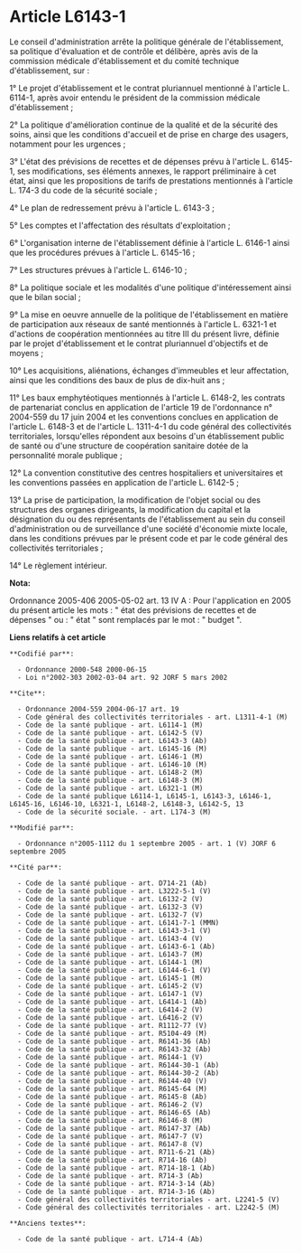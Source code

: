 # Article L6143-1

Le conseil d'administration arrête la politique générale de l'établissement, sa politique d'évaluation et de contrôle et
délibère, après avis de la commission médicale d'établissement et du comité technique d'établissement, sur :

1° Le projet d'établissement et le contrat pluriannuel mentionné à l'article L. 6114-1, après avoir entendu le président de
la commission médicale d'établissement ;

2° La politique d'amélioration continue de la qualité et de la sécurité des soins, ainsi que les conditions d'accueil et de
prise en charge des usagers, notamment pour les urgences ;

3° L'état des prévisions de recettes et de dépenses prévu à l'article L. 6145-1, ses modifications, ses éléments annexes, le
rapport préliminaire à cet état, ainsi que les propositions de tarifs de prestations mentionnés à l'article L. 174-3 du code
de la sécurité sociale ;

4° Le plan de redressement prévu à l'article L. 6143-3 ;

5° Les comptes et l'affectation des résultats d'exploitation ;

6° L'organisation interne de l'établissement définie à l'article L. 6146-1 ainsi que les procédures prévues à l'article L.
6145-16 ;

7° Les structures prévues à l'article L. 6146-10 ;

8° La politique sociale et les modalités d'une politique d'intéressement ainsi que le bilan social ;

9° La mise en oeuvre annuelle de la politique de l'établissement en matière de participation aux réseaux de santé mentionnés
à l'article L. 6321-1 et d'actions de coopération mentionnées au titre III du présent livre, définie par le projet
d'établissement et le contrat pluriannuel d'objectifs et de moyens ;

10° Les acquisitions, aliénations, échanges d'immeubles et leur affectation, ainsi que les conditions des baux de plus de
dix-huit ans ;

11° Les baux emphytéotiques mentionnés à l'article L. 6148-2, les contrats de partenariat conclus en application de l'article
19 de l'ordonnance n° 2004-559 du 17 juin 2004 et les conventions conclues en application de l'article L. 6148-3 et de
l'article L. 1311-4-1 du code général des collectivités territoriales, lorsqu'elles répondent aux besoins d'un établissement
public de santé ou d'une structure de coopération sanitaire dotée de la personnalité morale publique ;

12° La convention constitutive des centres hospitaliers et universitaires et les conventions passées en application de
l'article L. 6142-5 ;

13° La prise de participation, la modification de l'objet social ou des structures des organes dirigeants, la modification du
capital et la désignation du ou des représentants de l'établissement au sein du conseil d'administration ou de surveillance
d'une société d'économie mixte locale, dans les conditions prévues par le présent code et par le code général des
collectivités territoriales ;

14° Le règlement intérieur.

**Nota:**

Ordonnance 2005-406 2005-05-02 art. 13 IV A : Pour l'application en 2005 du présent article les mots : " état des prévisions
de recettes et de dépenses " ou : " état " sont remplacés par le mot : " budget ".

**Liens relatifs à cet article**

	**Codifié par**:

	  - Ordonnance 2000-548 2000-06-15
	  - Loi n°2002-303 2002-03-04 art. 92 JORF 5 mars 2002

	**Cite**:

	  - Ordonnance 2004-559 2004-06-17 art. 19
	  - Code général des collectivités territoriales - art. L1311-4-1 (M)
	  - Code de la santé publique - art. L6114-1 (M)
	  - Code de la santé publique - art. L6142-5 (V)
	  - Code de la santé publique - art. L6143-3 (Ab)
	  - Code de la santé publique - art. L6145-16 (M)
	  - Code de la santé publique - art. L6146-1 (M)
	  - Code de la santé publique - art. L6146-10 (M)
	  - Code de la santé publique - art. L6148-2 (M)
	  - Code de la santé publique - art. L6148-3 (M)
	  - Code de la santé publique - art. L6321-1 (M)
	  - Code de la santé publique L6114-1, L6145-1, L6143-3, L6146-1, L6145-16, L6146-10, L6321-1, L6148-2, L6148-3, L6142-5, 13
	  - Code de la sécurité sociale. - art. L174-3 (M)

	**Modifié par**:

	  - Ordonnance n°2005-1112 du 1 septembre 2005 - art. 1 (V) JORF 6 septembre 2005

	**Cité par**:

	  - Code de la santé publique - art. D714-21 (Ab)
	  - Code de la santé publique - art. L3222-5-1 (V)
	  - Code de la santé publique - art. L6132-2 (V)
	  - Code de la santé publique - art. L6132-3 (V)
	  - Code de la santé publique - art. L6132-7 (V)
	  - Code de la santé publique - art. L6141-7-1 (MMN)
	  - Code de la santé publique - art. L6143-3-1 (V)
	  - Code de la santé publique - art. L6143-4 (V)
	  - Code de la santé publique - art. L6143-6-1 (Ab)
	  - Code de la santé publique - art. L6143-7 (M)
	  - Code de la santé publique - art. L6144-1 (M)
	  - Code de la santé publique - art. L6144-6-1 (V)
	  - Code de la santé publique - art. L6145-1 (M)
	  - Code de la santé publique - art. L6145-2 (V)
	  - Code de la santé publique - art. L6147-1 (V)
	  - Code de la santé publique - art. L6414-1 (Ab)
	  - Code de la santé publique - art. L6414-2 (V)
	  - Code de la santé publique - art. L6416-2 (V)
	  - Code de la santé publique - art. R1112-77 (V)
	  - Code de la santé publique - art. R5104-49 (M)
	  - Code de la santé publique - art. R6141-36 (Ab)
	  - Code de la santé publique - art. R6143-32 (Ab)
	  - Code de la santé publique - art. R6144-1 (V)
	  - Code de la santé publique - art. R6144-30-1 (Ab)
	  - Code de la santé publique - art. R6144-30-2 (Ab)
	  - Code de la santé publique - art. R6144-40 (V)
	  - Code de la santé publique - art. R6145-64 (M)
	  - Code de la santé publique - art. R6145-8 (Ab)
	  - Code de la santé publique - art. R6146-2 (V)
	  - Code de la santé publique - art. R6146-65 (Ab)
	  - Code de la santé publique - art. R6146-8 (M)
	  - Code de la santé publique - art. R6147-37 (Ab)
	  - Code de la santé publique - art. R6147-7 (V)
	  - Code de la santé publique - art. R6147-8 (V)
	  - Code de la santé publique - art. R711-6-21 (Ab)
	  - Code de la santé publique - art. R714-16 (Ab)
	  - Code de la santé publique - art. R714-18-1 (Ab)
	  - Code de la santé publique - art. R714-3 (Ab)
	  - Code de la santé publique - art. R714-3-14 (Ab)
	  - Code de la santé publique - art. R714-3-16 (Ab)
	  - Code général des collectivités territoriales - art. L2241-5 (V)
	  - Code général des collectivités territoriales - art. L2242-5 (M)

	**Anciens textes**:

	  - Code de la santé publique - art. L714-4 (Ab)

